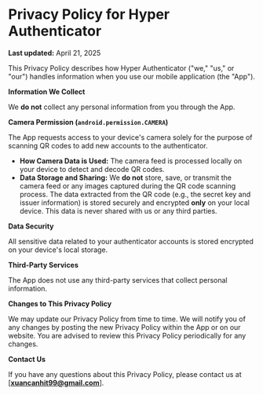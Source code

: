 # Privacy Policy for Hyper Authenticator

**Last updated:** April 21, 2025

This Privacy Policy describes how Hyper Authenticator ("we," "us," or "our") handles information when you use our mobile application (the "App").

**Information We Collect**

We **do not** collect any personal information from you through the App.

**Camera Permission (`android.permission.CAMERA`)**

The App requests access to your device's camera solely for the purpose of scanning QR codes to add new accounts to the authenticator.

*   **How Camera Data is Used:** The camera feed is processed locally on your device to detect and decode QR codes.
*   **Data Storage and Sharing:** We **do not** store, save, or transmit the camera feed or any images captured during the QR code scanning process. The data extracted from the QR code (e.g., the secret key and issuer information) is stored securely and encrypted **only** on your local device. This data is never shared with us or any third parties.

**Data Security**

All sensitive data related to your authenticator accounts is stored encrypted on your device's local storage.

**Third-Party Services**

The App does not use any third-party services that collect personal information.

**Changes to This Privacy Policy**

We may update our Privacy Policy from time to time. We will notify you of any changes by posting the new Privacy Policy within the App or on our website. You are advised to review this Privacy Policy periodically for any changes.

**Contact Us**

If you have any questions about this Privacy Policy, please contact us at [**xuancanhit99@gmail.com**].